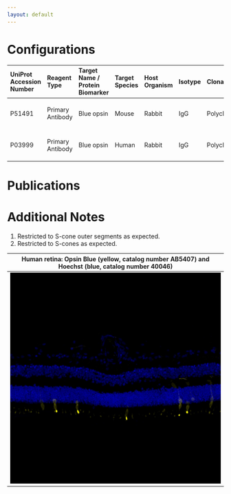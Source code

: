 ```yaml
---
layout: default
---
```


# Configurations

| UniProt Accession Number   | Reagent Type     | Target Name / Protein Biomarker   | Target Species   | Host Organism   | Isotype   | Clonality   | Vendor         | Catalog Number   | Conjugate    | RRID      | Availability   | Method        | Tissue Preservation               | Target Tissue   | Tissue State   | Detergent    | Antigen Retrieval Conditions   | Dye Inactivation Conditions   | Recommend   | Agree               | Disagree   | Contributor         | Notes       |
|:---------------------------|:-----------------|:----------------------------------|:-----------------|:----------------|:----------|:------------|:---------------|:-----------------|:-------------|:----------|:---------------|:--------------|:----------------------------------|:----------------|:---------------|:-------------|:-------------------------------|:------------------------------|:------------|:--------------------|:-----------|:--------------------|:------------|
| P51491                     | Primary Antibody | Blue opsin                        | Mouse            | Rabbit          | IgG       | Polyclonal  | MilliporeSigma | AB5407           | Unconjugated | AB_177457 | Stock          | IBEX2D Manual | 1:4 Cytofix/Cytoperm Fixed Frozen | Retina          | NA             | 0.1% Saponin | NA                             | NA                            | Yes         | [0000-0003-2088-8310](https://orcid.org/0000-0003-2088-8310) | NA         | [0000-0003-2088-8310](https://orcid.org/0000-0003-2088-8310) | [1](#notes) |
| P03999                     | Primary Antibody | Blue opsin                       | Human            | Rabbit          | IgG       | Polyclonal  | MilliporeSigma | AB5407           | Unconjugated | AB_177457 | Stock          | IBEX2D Manual | 1:4 Cytofix/Cytoperm Fixed Frozen | Retina          | NA             | 0.1% Saponin | NA                             | NA                            | Yes         | [0000-0003-2088-8310](https://orcid.org/0000-0003-2088-8310) | NA         | [0000-0003-2088-8310](https://orcid.org/0000-0003-2088-8310) | [2](#notes) |

# Publications



# Additional Notes

<a name="notes"></a>
1. Restricted to S-cone outer segments as expected.
2. Restricted to S-cones as expected.


| Human retina: Opsin Blue (yellow, catalog number AB5407) and Hoechst (blue, catalog number 40046) |
|:-------:|
| ![](Opsin_Blue_Unconjugated_MilliporeSigma_AB5407.jpg) |
